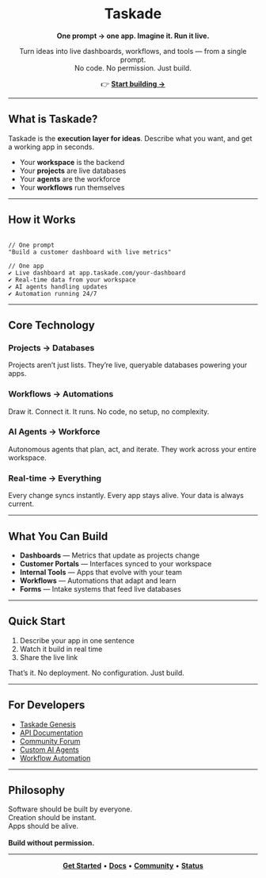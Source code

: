 <h1 align="center">Taskade</h1>

<p align="center"><b>One prompt → one app. Imagine it. Run it live.</b></p>

<p align="center">
Turn ideas into live dashboards, workflows, and tools — from a single prompt.<br>
No code. No permission. Just build.
</p>

<p align="center">
  👉 <a href="https://taskade.com"><b>Start building →</b></a>
</p>

<hr>

<h2>What is Taskade?</h2>

<p>
Taskade is the <b>execution layer for ideas</b>. Describe what you want, and get a working app in seconds.
</p>

<ul>
  <li>Your <b>workspace</b> is the backend</li>
  <li>Your <b>projects</b> are live databases</li>
  <li>Your <b>agents</b> are the workforce</li>
  <li>Your <b>workflows</b> run themselves</li>
</ul>

<hr>

<h2>How it Works</h2>

<pre><code class="language-javascript">
// One prompt
"Build a customer dashboard with live metrics"

// One app
✔ Live dashboard at app.taskade.com/your-dashboard
✔ Real-time data from your workspace
✔ AI agents handling updates
✔ Automation running 24/7
</code></pre>

<hr>

<h2>Core Technology</h2>

<h3>Projects → Databases</h3>
<p>Projects aren’t just lists. They’re live, queryable databases powering your apps.</p>

<h3>Workflows → Automations</h3>
<p>Draw it. Connect it. It runs. No code, no setup, no complexity.</p>

<h3>AI Agents → Workforce</h3>
<p>Autonomous agents that plan, act, and iterate. They work across your entire workspace.</p>

<h3>Real-time → Everything</h3>
<p>Every change syncs instantly. Every app stays alive. Your data is always current.</p>

<hr>

<h2>What You Can Build</h2>

<ul>
  <li><b>Dashboards</b> — Metrics that update as projects change</li>
  <li><b>Customer Portals</b> — Interfaces synced to your workspace</li>
  <li><b>Internal Tools</b> — Apps that evolve with your team</li>
  <li><b>Workflows</b> — Automations that adapt and learn</li>
  <li><b>Forms</b> — Intake systems that feed live databases</li>
</ul>

<hr>

<h2>Quick Start</h2>

<ol>
  <li>Describe your app in one sentence</li>
  <li>Watch it build in real time</li>
  <li>Share the live link</li>
</ol>

<p>That’s it. No deployment. No configuration. Just build.</p>

<hr>

<h2>For Developers</h2>

<ul>
  <li><a href="https://help.taskade.com/en/collections/14476419-taskade-genesis">Taskade Genesis</a></li>
  <li><a href="https://docs.taskade.com">API Documentation</a></li>
  <li><a href="https://taskade.com/community">Community Forum</a></li>
  <li><a href="https://help.taskade.com/en/articles/8958457-custom-ai-agents">Custom AI Agents</a></li>
  <li><a href="https://help.taskade.com/en/articles/8958467-getting-started-with-automation">Workflow Automation</a></li>
 </ul>

<hr>

<h2>Philosophy</h2>

<p>
Software should be built by everyone.<br>
Creation should be instant.<br>
Apps should be alive.<br><br>
<b>Build without permission.</b>
</p>

<hr>

<p align="center">
  <a href="https://taskade.com"><b>Get Started</b></a> • 
  <a href="https://docs.taskade.com"><b>Docs</b></a> • 
  <a href="https://forum.taskade.com"><b>Community</b></a> • 
  <a href="https://status.taskade.com"><b>Status</b></a>
</p>
